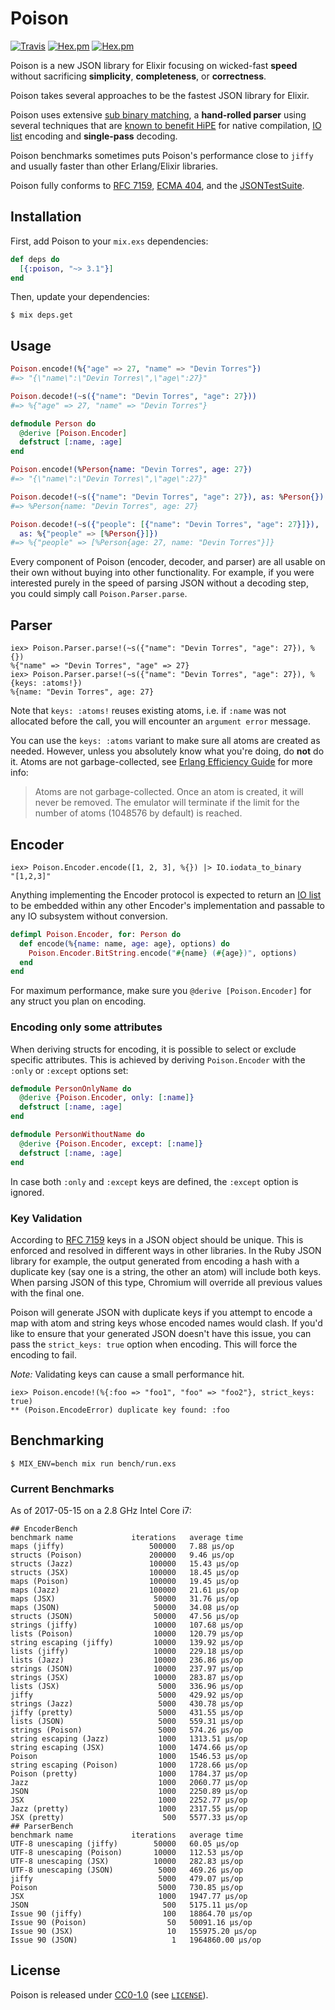# Poison

[![Travis](https://img.shields.io/travis/devinus/poison.svg?style=flat-square)](https://travis-ci.org/devinus/poison)
[![Hex.pm](https://img.shields.io/hexpm/v/poison.svg?style=flat-square)](https://hex.pm/packages/poison)
[![Hex.pm](https://img.shields.io/hexpm/dt/poison.svg?style=flat-square)](https://hex.pm/packages/poison)

Poison is a new JSON library for Elixir focusing on wicked-fast **speed**
without sacrificing **simplicity**, **completeness**, or **correctness**.

Poison takes several approaches to be the fastest JSON library for Elixir.

Poison uses extensive [sub binary matching][1], a **hand-rolled parser** using
several techniques that are [known to benefit HiPE][2] for native compilation,
[IO list][3] encoding and **single-pass** decoding.

Poison benchmarks sometimes puts Poison's performance close to `jiffy` and
usually faster than other Erlang/Elixir libraries.

Poison fully conforms to [RFC 7159][4], [ECMA 404][5], and the
[JSONTestSuite][6].

## Installation

First, add Poison to your `mix.exs` dependencies:

```elixir
def deps do
  [{:poison, "~> 3.1"}]
end
```

Then, update your dependencies:

```sh-session
$ mix deps.get
```

## Usage

```elixir
Poison.encode!(%{"age" => 27, "name" => "Devin Torres"})
#=> "{\"name\":\"Devin Torres\",\"age\":27}"

Poison.decode!(~s({"name": "Devin Torres", "age": 27}))
#=> %{"age" => 27, "name" => "Devin Torres"}

defmodule Person do
  @derive [Poison.Encoder]
  defstruct [:name, :age]
end

Poison.encode!(%Person{name: "Devin Torres", age: 27})
#=> "{\"name\":\"Devin Torres\",\"age\":27}"

Poison.decode!(~s({"name": "Devin Torres", "age": 27}), as: %Person{})
#=> %Person{name: "Devin Torres", age: 27}

Poison.decode!(~s({"people": [{"name": "Devin Torres", "age": 27}]}),
  as: %{"people" => [%Person{}]})
#=> %{"people" => [%Person{age: 27, name: "Devin Torres"}]}
```

Every component of Poison (encoder, decoder, and parser) are all usable on
their own without buying into other functionality. For example, if you were
interested purely in the speed of parsing JSON without a decoding step, you
could simply call `Poison.Parser.parse`.

## Parser

```iex
iex> Poison.Parser.parse!(~s({"name": "Devin Torres", "age": 27}), %{})
%{"name" => "Devin Torres", "age" => 27}
iex> Poison.Parser.parse!(~s({"name": "Devin Torres", "age": 27}), %{keys: :atoms!})
%{name: "Devin Torres", age: 27}
```

Note that `keys: :atoms!` reuses existing atoms, i.e. if `:name` was not
allocated before the call, you will encounter an `argument error` message.

You can use the `keys: :atoms` variant to make sure all atoms are created as
needed.  However, unless you absolutely know what you're doing, do **not** do
it.  Atoms are not garbage-collected, see
[Erlang Efficiency Guide](http://www.erlang.org/doc/efficiency_guide/commoncaveats.html)
for more info:

> Atoms are not garbage-collected. Once an atom is created, it will never be
> removed. The emulator will terminate if the limit for the number of atoms
> (1048576 by default) is reached.

## Encoder

```iex
iex> Poison.Encoder.encode([1, 2, 3], %{}) |> IO.iodata_to_binary
"[1,2,3]"
```

Anything implementing the Encoder protocol is expected to return an
[IO list][7] to be embedded within any other Encoder's implementation and
passable to any IO subsystem without conversion.

```elixir
defimpl Poison.Encoder, for: Person do
  def encode(%{name: name, age: age}, options) do
    Poison.Encoder.BitString.encode("#{name} (#{age})", options)
  end
end
```

For maximum performance, make sure you `@derive [Poison.Encoder]` for any
struct you plan on encoding.

### Encoding only some attributes

When deriving structs for encoding, it is possible to select or exclude
specific attributes. This is achieved by deriving `Poison.Encoder` with the
`:only` or `:except` options set:

```elixir
defmodule PersonOnlyName do
  @derive {Poison.Encoder, only: [:name]}
  defstruct [:name, :age]
end

defmodule PersonWithoutName do
  @derive {Poison.Encoder, except: [:name]}
  defstruct [:name, :age]
end
```

In case both `:only` and `:except` keys are defined, the `:except` option is
ignored.

### Key Validation

According to [RFC 7159][4] keys in a JSON object should be unique. This is
enforced and resolved in different ways in other libraries. In the Ruby JSON
library for example, the output generated from encoding a hash with a duplicate
key (say one is a string, the other an atom) will include both keys. When
parsing JSON of this type, Chromium will override all previous values with the
final one.

Poison will generate JSON with duplicate keys if you attempt to encode a map
with atom and string keys whose encoded names would clash. If you'd like to
ensure that your generated JSON doesn't have this issue, you can pass the
`strict_keys: true` option when encoding. This will force the encoding to fail.

*Note:* Validating keys can cause a small performance hit.

```iex
iex> Poison.encode!(%{:foo => "foo1", "foo" => "foo2"}, strict_keys: true)
** (Poison.EncodeError) duplicate key found: :foo
```

## Benchmarking

```sh-session
$ MIX_ENV=bench mix run bench/run.exs
```

### Current Benchmarks

As of 2017-05-15 on a 2.8 GHz Intel Core i7:

```
## EncoderBench
benchmark name             iterations   average time
maps (jiffy)                   500000   7.88 µs/op
structs (Poison)               200000   9.46 µs/op
structs (Jazz)                 100000   15.43 µs/op
structs (JSX)                  100000   18.45 µs/op
maps (Poison)                  100000   19.45 µs/op
maps (Jazz)                    100000   21.61 µs/op
maps (JSX)                      50000   31.76 µs/op
maps (JSON)                     50000   34.08 µs/op
structs (JSON)                  50000   47.56 µs/op
strings (jiffy)                 10000   107.68 µs/op
lists (Poison)                  10000   120.79 µs/op
string escaping (jiffy)         10000   139.92 µs/op
lists (jiffy)                   10000   229.18 µs/op
lists (Jazz)                    10000   236.86 µs/op
strings (JSON)                  10000   237.97 µs/op
strings (JSX)                   10000   283.87 µs/op
lists (JSX)                      5000   336.96 µs/op
jiffy                            5000   429.92 µs/op
strings (Jazz)                   5000   430.78 µs/op
jiffy (pretty)                   5000   431.55 µs/op
lists (JSON)                     5000   559.31 µs/op
strings (Poison)                 5000   574.26 µs/op
string escaping (Jazz)           1000   1313.51 µs/op
string escaping (JSX)            1000   1474.66 µs/op
Poison                           1000   1546.53 µs/op
string escaping (Poison)         1000   1728.66 µs/op
Poison (pretty)                  1000   1784.37 µs/op
Jazz                             1000   2060.77 µs/op
JSON                             1000   2250.89 µs/op
JSX                              1000   2252.77 µs/op
Jazz (pretty)                    1000   2317.55 µs/op
JSX (pretty)                      500   5577.33 µs/op
## ParserBench
benchmark name             iterations   average time
UTF-8 unescaping (jiffy)        50000   60.05 µs/op
UTF-8 unescaping (Poison)       10000   112.53 µs/op
UTF-8 unescaping (JSX)          10000   282.83 µs/op
UTF-8 unescaping (JSON)          5000   469.26 µs/op
jiffy                            5000   479.07 µs/op
Poison                           5000   730.85 µs/op
JSX                              1000   1947.77 µs/op
JSON                              500   5175.11 µs/op
Issue 90 (jiffy)                  100   18864.70 µs/op
Issue 90 (Poison)                  50   50091.16 µs/op
Issue 90 (JSX)                     10   155975.20 µs/op
Issue 90 (JSON)                     1   1964860.00 µs/op
```

## License

Poison is released under [CC0-1.0][8] (see [`LICENSE`](LICENSE)).

[1]: http://www.erlang.org/euc/07/papers/1700Gustafsson.pdf
[2]: http://www.erlang.org/workshop/2003/paper/p36-sagonas.pdf
[3]: http://jlouisramblings.blogspot.com/2013/07/problematic-traits-in-erlang.html
[4]: https://tools.ietf.org/html/rfc7159
[5]: http://www.ecma-international.org/publications/files/ECMA-ST/ECMA-404.pdf
[6]: https://github.com/nst/JSONTestSuite
[7]: http://prog21.dadgum.com/70.html
[8]: https://creativecommons.org/publicdomain/zero/1.0/
